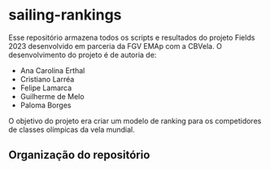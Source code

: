# sailing-rankings

Esse repositório armazena todos os scripts e resultados do projeto Fields 2023 desenvolvido em parceria da FGV EMAp com a CBVela. O desenvolvimento do projeto é de autoria de:
* Ana Carolina Erthal
* Cristiano Larréa
* Felipe Lamarca
* Guilherme de Melo
* Paloma Borges

O objetivo do projeto era criar um modelo de ranking para os competidores de classes olímpicas da vela mundial. 

## Organização do repositório
